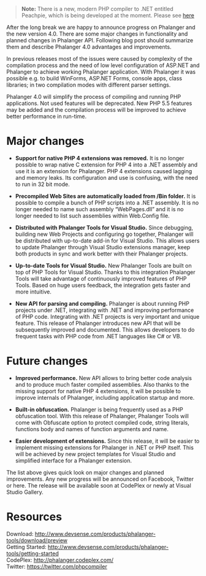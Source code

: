 > **Note:** There is a new, modern PHP compiler to .NET entitled Peachpie, which is being developed at the moment. Please see [here](https://github.com/iolevel/peachpie)

After the long break we are happy to announce progress on Phalanger and the new version 4.0. There are some major changes in functionality and planned changes in Phalanger API. Following blog post should summarize them and describe Phalanger 4.0 advantages and improvements.

In previous releases most of the issues were caused by complexity of the compilation process and the need of low level configuration of ASP.NET and Phalanger to achieve working Phalanger application. With Phalanger it was possible e.g. to build WinForms, ASP.NET Forms, console apps, class libraries; in two compilation modes with different parser settings.

Phalanger 4.0 will simplify the process of compiling and running PHP applications. Not used features will be deprecated. New PHP 5.5 features may be added and the compilation process will be improved to achieve better performance in run-time.

# Major changes

- **Support for native PHP 4 extensions was removed.** It is no longer possible to wrap native C extension for PHP 4 into a .NET assembly and use it is an extension for Phalanger. PHP 4 extensions caused lagging and memory leaks. Its configuration and use is confusing, with the need to run in 32 bit mode.

- **Precompiled Web Sites are automatically loaded from /Bin folder.** It is possible to compile a bunch of PHP scripts into a .NET assembly. It is no longer needed to name such assembly “WebPages.dll” and it is no longer needed to list such assemblies within Web.Config file.

- **Distributed with Phalanger Tools for Visual Studio.** Since debugging, building new Web Projects and configuring go together, Phalanger will be distributed with up-to-date add-in for Visual Studio. This allows users to update Phalanger through Visual Studio extensions manager, keep both products in sync and work better with their Phalanger projects.

- **Up-to-date Tools for Visual Studio.** New Phalanger Tools are built on top of PHP Tools for Visual Studio. Thanks to this integration Phalanger Tools will take advantage of continuously improved features of PHP Tools. Based on huge users feedback, the integration gets faster and more intuitive.

- **New API for parsing and compiling.** Phalanger is about running PHP projects under .NET, integrating with .NET and improving performance of PHP code. Integrating with .NET projects is very important and unique feature. This release of Phalanger introduces new API that will be subsequently improved and documented. This allows developers to do frequent tasks with PHP code from .NET languages like C# or VB.

# Future changes

- **Improved performance.** New API allows to bring better code analysis and to produce much faster compiled assemblies. Also thanks to the missing support for native PHP 4 extensions, it will be possible to improve internals of Phalanger, including application startup and more.

- **Built-in obfuscation.** Phalanger is being frequently used as a PHP obfuscation tool. With this release of Phalanger, Phalanger Tools will come with Obfuscate option to protect compiled code, string literals, functions body and names of function arguments and name.

- **Easier development of extensions.** Since this release, it will be easier to implement missing extensions for Phalanger in .NET or PHP itself. This will be achieved by new project templates for Visual Studio and simplified interface for a Phalanger extension.

The list above gives quick look on major changes and planned improvements. Any new progress will be announced on Facebook, Twitter or here. The release will be available soon at CodePlex or newly at Visual Studio Gallery.

# Resources

Download: http://www.devsense.com/products/phalanger-tools/download/preview  
Getting Started: http://www.devsense.com/products/phalanger-tools/getting-started  
CodePlex: http://phalanger.codeplex.com/  
Twitter: https://twitter.com/phpcompiler
